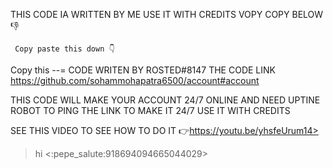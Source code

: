 THIS CODE IA WRITTEN BY ME USE IT WITH CREDITS VOPY COPY BELOW 👎

     Copy paste this down 👇
   
Copy this --= CODE WRITEN BY ROSTED#8147 THE CODE LINK https://github.com/sohammohapatra6500/account#account

THIS CODE WILL MAKE YOUR ACCOUNT 24/7 ONLINE AND NEED UPTINE ROBOT TO PING THE LINK TO MAKE IT 24/7
USE IT WITH CREDITS

SEE THIS VIDEO TO SEE HOW TO DO IT 👉https://youtu.be/yhsfeUrum14>
> hi
<:pepe_salute:918694094665044029>
